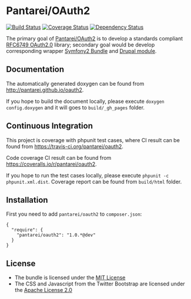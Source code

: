 Pantarei/OAuth2
===============

[![Build
Status](https://travis-ci.org/pantarei/oauth2.png?branch=1.0)](https://travis-ci.org/pantarei/oauth2)
[![Coverage
Status](https://coveralls.io/repos/pantarei/oauth2/badge.png?branch=1.0)](https://coveralls.io/r/pantarei/oauth2?branch=1.0)
[![Dependency
Status](https://www.versioneye.com/package/php--pantarei--oauth2/version/1~0~x-dev/badge.png)](https://www.versioneye.com/package/php--pantarei--oauth2/version/1~0~x-dev)

The primary goal of
[Pantarei/OAuth2](https://github.com/pantarei/oauth2) is to develop a
standards compliant [RFC6749
OAuth2.0](http://tools.ietf.org/html/rfc6749) library; secondary goal
would be develop corresponding wrapper [Symfony2
Bundle](http://www.symfony.com) and [Drupal module](http://drupal.org).

Documentation
-------------

The automatically generated doxygen can be found from
http://pantarei.github.io/oauth2.

If you hope to build the document locally, please execute
`doxygen config.doxygen` and it will goes to `build/_gh_pages` folder.

Continuous Integration
----------------------

This project is coverage with phpunit test cases, where CI result can be
found from https://travis-ci.org/pantarei/oauth2.

Code coverage CI result can be found from
https://coveralls.io/r/pantarei/oauth2.

If you hope to run the test cases locally, please execute
`phpunit -c phpunit.xml.dist`. Coverage report can be found from
`build/html` folder.

Installation
------------

First you need to add `pantarei/oauth2` to `composer.json`:

    {
      "require": {
        "pantarei/oauth2": "1.0.*@dev"
      }
    }

License
-------

-   The bundle is licensed under the [MIT
    License](http://opensource.org/licenses/MIT)
-   The CSS and Javascript from the Twitter Bootstrap are licensed under
    the [Apache License 2.0](http://www.apache.org/licenses/LICENSE-2.0)

